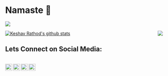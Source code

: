 <h1>Namaste 🙏</h1>

![](https://komarev.com/ghpvc/?username=codedoc7)

<!--
**codedoc7/codedoc7** is a ✨ _special_ ✨ repository because its `README.md` (this file) appears on your GitHub profile.

Here are some ideas to get you started:

- 🔭 I’m currently working on ...
- 🌱 I’m currently learning ...
- 👯 I’m looking to collaborate on ...
- 🤔 I’m looking for help with ...
- 💬 Ask me about ...
- 📫 How to reach me: ...
- 😄 Pronouns: ...
- ⚡ Fun fact: ...
-->

<a href="https://github.com/codedoc7?tab=repositories">
 <img align="center" src="https://github-readme-stats.vercel.app/api?username=codedoc7&&show_icons=true&title_color=ffffff&icon_color=87ceeb&text_color=daf7dc&bg_color=002366&show_icons=true&theme=dracula&line_height=27" alt="Keshav Rathod's github stats"/>
</a>
<a href="https://github.com/codedoc7?tab=repositories">
  <img align="right" src="https://github-readme-stats.vercel.app/api/top-langs/?username=codedoc7&theme=dark&hide_langs_below=1&bg_color=002366&icon_color=87ceeb&text_color=daf7dc&title_color=ffffff" />
</a>


<h2> Lets Connect on Social Media: </h2><br>
<a href="https://twitter.com/kris_keshav">
  <img align="left" alt="Keshav Rathod's Twitter" width="22px" src="https://cdn.jsdelivr.net/npm/simple-icons@v3/icons/twitter.svg" />
</a>
<a href="https://www.linkedin.com/in/keshavrathod07/">
  <img align="left" alt="Keshav Rathod's Linkdein" width="22px" src="https://cdn.jsdelivr.net/npm/simple-icons@v3/icons/linkedin.svg" />
</a>
<a href="https://github.com/codedoc7">
  <img align="left" alt="Keshav Rathod's Github" width="22px" src="https://www.iconfinder.com/icons/3244019/facebook_media_social_icon" />
</a>
<a href="https://www.facebook.com/keshav.rathod.7399">
  <img align="left" alt="Keshav Rathod's Facebook" width="22px" src="https://cdn.jsdelivr.net/npm/simple-icons@v3/icons/facebook.svg" />
</a>
